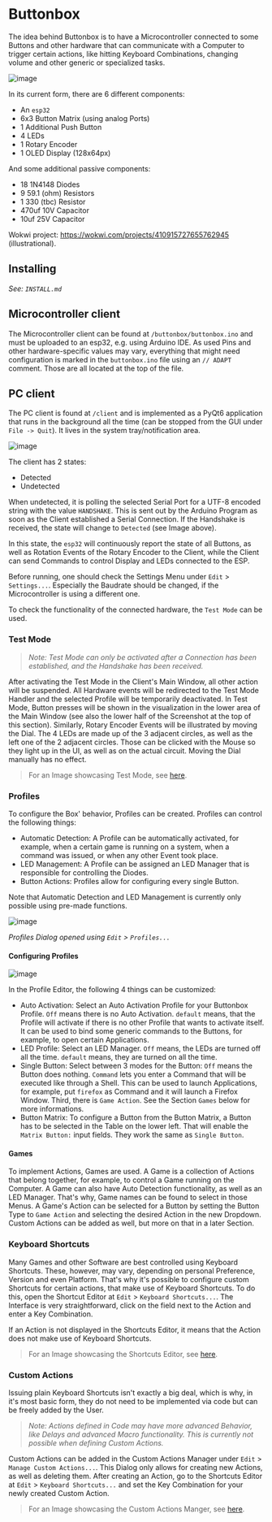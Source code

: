# Buttonbox

The idea behind Buttonbox is to have a Microcontroller connected to some Buttons and other hardware that can communicate with a Computer to trigger certain actions, like hitting Keyboard Combinations, changing volume and other generic or specialized tasks.

![image](./screenshots/circuit.png)

In its current form, there are 6 different components:

- An `esp32`
- 6x3 Button Matrix (using analog Ports)
- 1 Additional Push Button
- 4 LEDs
- 1 Rotary Encoder
- 1 OLED Display (128x64px)

And some additional passive components:

- 18 1N4148 Diodes
- 9 59.1 (ohm) Resistors
- 1 330 (tbc) Resistor
- 470uf 10V Capacitor
- 10uf 25V Capacitor

Wokwi project: <https://wokwi.com/projects/410915727655762945> (illustrational).

## Installing

_See: `INSTALL.md`_

## Microcontroller client

The Microcontroller client can be found at `/buttonbox/buttonbox.ino` and must be uploaded to an esp32, e.g. using Arduino IDE.
As used Pins and other hardware-specific values may vary, everything that might need configuration is marked in the `buttonbox.ino` file using an `// ADAPT` comment. Those are all located at the top of the file.

## PC client

The PC client is found at `/client` and is implemented as a PyQt6 application that runs in the background all the time (can be stopped from the GUI under `File -> Quit`). It lives in the system tray/notification area.

![image](/screenshots/client_main.png)

The client has 2 states:

- Detected
- Undetected

When undetected, it is polling the selected Serial Port for a UTF-8 encoded string with the value `HANDSHAKE`. This is sent out by the Arduino Program as soon as the Client established a Serial Connection. If the Handshake is received, the state will change to `Detected` (see Image above).

In this state, the `esp32` will continuously report the state of all Buttons, as well as Rotation Events of the Rotary Encoder to the Client, while the Client can send Commands to control Display and LEDs connected to the ESP.

Before running, one should check the Settings Menu under `Edit` > `Settings...`. Especially the Baudrate should be changed, if the Microcontroller is using a different one.

To check the functionality of the connected hardware, the `Test Mode` can be used.

### Test Mode

> _Note: Test Mode can only be activated after a Connection has been established, and the Handshake has been received._

After activating the Test Mode in the Client's Main Window, all other action will be suspended. All Hardware events will be redirected to the Test Mode Handler and the selected Profile will be temporarily deactivated. In Test Mode, Button presses will be shown in the visualization in the lower area of the Main Window (see also the lower half of the Screenshot at the top of this section). Similarly, Rotary Encoder Events will be illustrated by moving the Dial.
The 4 LEDs are made up of the 3 adjacent circles, as well as the left one of the 2 adjacent circles. Those can be clicked with the Mouse so they light up in the UI, as well as on the actual circuit. Moving the Dial manually has no effect.

> For an Image showcasing Test Mode, see [here](./screenshots/client_test.png).

### Profiles

To configure the Box' behavior, Profiles can be created. Profiles can control the following things:

- Automatic Detection: A Profile can be automatically activated, for example, when a certain game is running on a system, when a command was issued, or when any other Event took place.
- LED Management: A Profile can be assigned an LED Manager that is responsible for controlling the Diodes.
- Button Actions: Profiles allow for configuring every single Button.

Note that Automatic Detection and LED Management is currently only possible using pre-made functions.

![image](./screenshots/client_profiles.png)

_Profiles Dialog opened using `Edit` > `Profiles...`_

#### Configuring Profiles

![image](./screenshots/client_profile_editor.png)

In the Profile Editor, the following 4 things can be customized:

- Auto Activation: Select an Auto Activation Profile for your Buttonbox Profile. `Off` means there is no Auto Activation. `default` means, that the Profile will activate if there is no other Profile that wants to activate itself. It can be used to bind some generic commands to the Buttons, for example, to open certain Applications.
- LED Profile: Select an LED Manager. `Off` means, the LEDs are turned off all the time. `default` means, they are turned on all the time.
- Single Button: Select between 3 modes for the Button: `Off` means the Button does nothing. `Command` lets you enter a Command that will be executed like through a Shell. This can be used to launch Applications, for example, put `firefox` as Command and it will launch a Firefox Window. Third, there is `Game Action`. See the Section `Games` below for more informations.
- Button Matrix: To configure a Button from the Button Matrix, a Button has to be selected in the Table on the lower left. That will enable the `Matrix Button:` input fields. They work the same as `Single Button`.

#### Games

To implement Actions, Games are used. A Game is a collection of Actions that belong together, for example, to control a Game running on the Computer. A Game can also have Auto Detection functionality, as well as an LED Manager. That's why, Game names can be found to select in those Menus.
A Game's Action can be selected for a Button by setting the Button Type to `Game Action` and selecting the desired Action in the new Dropdown. Custom Actions can be added as well, but more on that in a later Section.

### Keyboard Shortcuts

Many Games and other Software are best controlled using Keyboard Shortcuts. These, however, may vary, depending on personal Preference, Version and even Platform. That's why it's possible to configure custom Shortcuts for certain actions, that make use of Keyboard Shortcuts. To do this, open the Shortcut Editor at `Edit` > `Keyboard Shortcuts...`. The Interface is very straightforward, click on the field next to the Action and enter a Key Combination.

If an Action is not displayed in the Shortcuts Editor, it means that the Action does not make use of Keyboard Shortcuts.

> For an Image showcasing the Shortcuts Editor, see [here](./screenshots/client_shortcuts.png).

### Custom Actions

Issuing plain Keyboard Shortcuts isn't exactly a big deal, which is why, in it's most basic form, they do not need to be implemented via code but can be freely added by the User.

> _Note: Actions defined in Code may have more advanced Behavior, like Delays and advanced Macro functionality. This is currently not possible when defining Custom Actions._

Custom Actions can be added in the Custom Actions Manager under `Edit` > `Manage Custom Actions...`. This Dialog only allows for creating new Actions, as well as deleting them. After creating an Action, go to the Shortcuts Editor at `Edit` > `Keyboard Shortcuts...` and set the Key Combination for your newly created Custom Action.

> For an Image showcasing the Custom Actions Manger, see [here](./screenshots/client_custom_actions.png).
